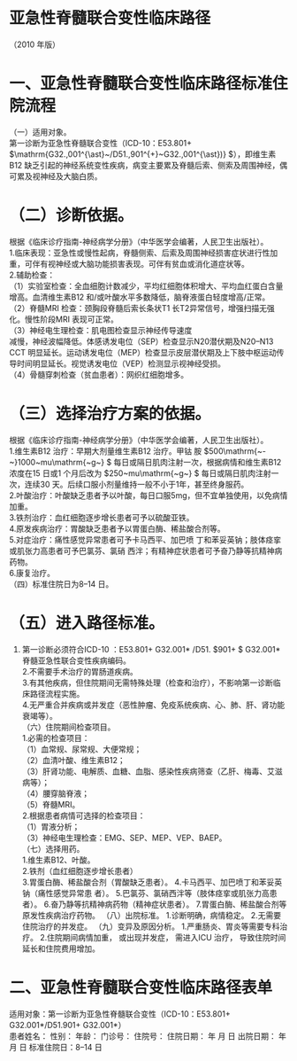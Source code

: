 # 亚急性脊髓联合变性临床路径  
（2010 年版）  
# 一、亚急性脊髓联合变性临床路径标准住院流程  
（一）适用对象。  
第一诊断为亚急性脊髓联合变性（ICD-10：E53.801+ $\mathrm{G32.\,001^{\ast}~/D51.\,901^{+}~G32.\,001^{\ast})} $），即维生素B12 缺乏引起的神经系统变性疾病，病变主要累及脊髓后索、侧索及周围神经，偶可累及视神经及大脑白质。  
# （二）诊断依据。  
根据《临床诊疗指南-神经病学分册》（中华医学会编著，人民卫生出版社）。  
1.临床表现：亚急性或慢性起病，脊髓侧索、后索及周围神经损害症状进行性加重，可伴有视神经或大脑功能损害表现。可伴有贫血或消化道症状等。  
2.辅助检查：  
（1）实验室检查：全血细胞计数减少，平均红细胞体积增大、平均血红蛋白含量增高。血清维生素B12 和/或叶酸水平多数降低，脑脊液蛋白轻度增高/正常。  
（2）脊髓MRI 检查：颈胸段脊髓后索长条状T1 长T2异常信号，增强扫描无强化。慢性阶段MRI 表现可正常。  
（3）神经电生理检查：肌电图检查显示神经传导速度  
减慢，神经波幅降低。体感诱发电位（SEP）检查显示N20潜伏期及N20–N13 CCT 明显延长。运动诱发电位（MEP）检查显示皮层潜伏期及上下肢中枢运动传导时间明显延长。视觉诱发电位（VEP）检测显示视神经受损。  
（4）骨髓穿刺检查（贫血患者）：网织红细胞增多。  
# （三）选择治疗方案的依据。  
根据《临床诊疗指南-神经病学分册》（中华医学会编著，人民卫生出版社）。  
1.维生素B12 治疗：早期大剂量维生素B12 治疗。甲钴 胺 $500\mathrm{~-~}1000~mu\mathrm{~g~} $ 每日或隔日肌肉注射一次，根据病情和维生素B12 浓度在15 日或1 个月后改为 $250~mu\mathrm{~g~} $ 每日或隔日肌肉注射一次，连续30 天。后续口服小剂量维持一般不小于1年，甚至终身服药。  
2.叶酸治疗：叶酸缺乏患者予以叶酸，每日口服5mg，但不宜单独使用，以免病情加重。  
3.铁剂治疗：血红细胞逐步增长患者可予以硫酸亚铁。  
4.原发疾病治疗：胃酸缺乏患者予以胃蛋白酶、稀盐酸合剂等。  
5.对症治疗：痛性感觉异常患者可予卡马西平、加巴喷 丁和苯妥英钠；肢体痉挛或肌张力高患者可予巴氯芬、氯硝 西泮；有精神症状患者可予奋乃静等抗精神病药物。  
6.康复治疗。  
（四）标准住院日为8–14 日。  
# （五）进入路径标准。  
1. 第一诊断必须符合ICD-10 ：E53.801+ G32.001\* /D51. $901+ $ G32.001\*脊髓亚急性联合变性疾病编码。  
2.不需要手术治疗的胃肠道疾病。  
3.有其他疾病，但住院期间无需特殊处理（检查和治疗），不影响第一诊断临床路径流程实施。  
4.无严重合并疾病或并发症（恶性肿瘤、免疫系统疾病、心、肺、肝、肾功能衰竭等）。  
（六）住院期间检查项目。  
1.必需的检查项目：  
（1）血常规、尿常规、大便常规；  
（2）血清叶酸、维生素B12；  
（3）肝肾功能、电解质、血糖、血脂、感染性疾病筛查（乙肝、梅毒、艾滋病等）；  
（4）腰穿脑脊液；  
（5）脊髓MRI。  
2.根据患者病情可选择的检查项目：  
（1）胃液分析；  
（3）神经电生理检查：EMG、SEP、MEP、VEP、BAEP。  
（七）选择用药。  
1.维生素B12、叶酸。  
2.铁剂（血红细胞逐步增长患者）  
3.胃蛋白酶、稀盐酸合剂（胃酸缺乏患者）。 4.卡马西平、加巴喷丁和苯妥英钠（痛性感觉异常患 者）。 5.巴氯芬、氯硝西泮等（肢体痉挛或肌张力高患者）。 6.奋乃静等抗精神病药物（精神症状患者）。 7.胃蛋白酶、稀盐酸合剂等原发性疾病治疗药物。 （八）出院标准。 1.诊断明确，病情稳定。 2.无需要住院治疗的并发症。 （九）变异及原因分析。 1.严重肠炎、胃炎等需要专科治疗。 2.住院期间病情加重， 或出现并发症， 需进入ICU 治疗， 导致住院时间延长和住院费用增加。  
# 二、亚急性脊髓联合变性临床路径表单  
适用对象：第一诊断为亚急性脊髓联合变性（ICD-10：E53.801+ G32.001\*/D51.901+  G32.001\*）  
患者姓名：         性别：         年龄：    门诊号：         住院号：          住院日期：    年    月    日  出院日期：    年    月    日 标准住院日：8–14 日  
